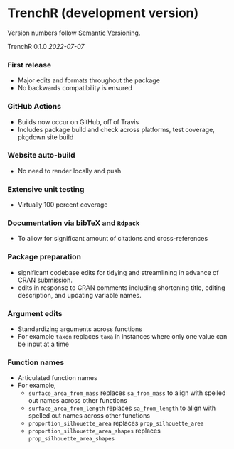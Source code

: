 # TrenchR (development version)

Version numbers follow [Semantic Versioning](https://semver.org/).

TrenchR 0.1.0
*2022-07-07*

### First release
* Major edits and formats throughout the package
* No backwards compatibility is ensured 

### GitHub Actions
* Builds now occur on GitHub, off of Travis
* Includes package build and check across platforms, test coverage, pkgdown site build

### Website auto-build
* No need to render locally and push

### Extensive unit testing
* Virtually 100 percent coverage

### Documentation via bibTeX and `Rdpack`
* To allow for significant amount of citations and cross-references

### Package preparation
* significant codebase edits for tidying and streamlining in advance of CRAN submission.
* edits in response to CRAN comments including shortening title, editing description, and updating variable names.

### Argument edits
* Standardizing arguments across functions
* For example `taxon` replaces `taxa` in instances where only one value can be input at a time

### Function names
* Articulated function names
* For example,
  * `surface_area_from_mass` replaces `sa_from_mass` to align with spelled out names across other functions
  * `surface_area_from_length` replaces `sa_from_length` to align with spelled out names across other functions
  * `proportion_silhouette_area` replaces `prop_silhouette_area` 
  * `proportion_silhouette_area_shapes` replaces `prop_silhouette_area_shapes` 